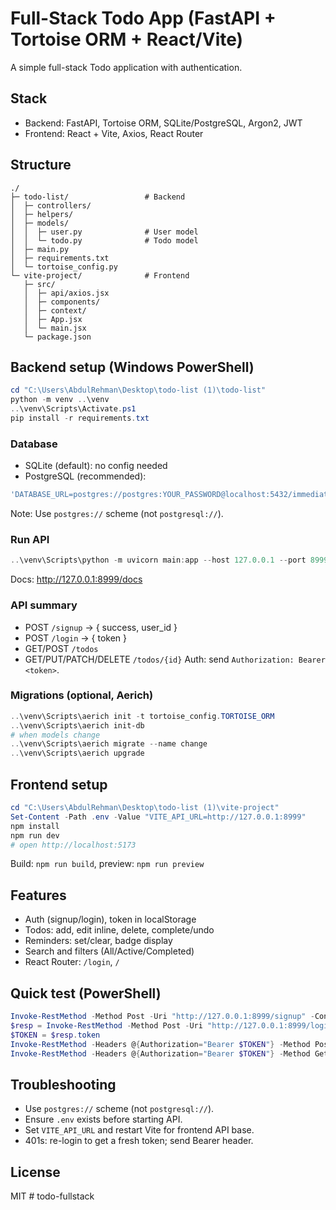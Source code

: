 # Full-Stack Todo App (FastAPI + Tortoise ORM + React/Vite)

A simple full-stack Todo application with authentication.

## Stack
- Backend: FastAPI, Tortoise ORM, SQLite/PostgreSQL, Argon2, JWT
- Frontend: React + Vite, Axios, React Router

## Structure
```
./
├─ todo-list/                 # Backend
│  ├─ controllers/
│  ├─ helpers/
│  ├─ models/
│  │  ├─ user.py              # User model
│  │  └─ todo.py              # Todo model
│  ├─ main.py
│  ├─ requirements.txt
│  └─ tortoise_config.py
└─ vite-project/              # Frontend
   ├─ src/
   │  ├─ api/axios.jsx
   │  ├─ components/
   │  ├─ context/
   │  ├─ App.jsx
   │  └─ main.jsx
   └─ package.json
```

## Backend setup (Windows PowerShell)
```powershell
cd "C:\Users\AbdulRehman\Desktop\todo-list (1)\todo-list"
python -m venv ..\venv
..\venv\Scripts\Activate.ps1
pip install -r requirements.txt
```

### Database
- SQLite (default): no config needed
- PostgreSQL (recommended):
```powershell
'DATABASE_URL=postgres://postgres:YOUR_PASSWORD@localhost:5432/immediate' | Out-File -Encoding ASCII .env
```
Note: Use `postgres://` scheme (not `postgresql://`).

### Run API
```powershell
..\venv\Scripts\python -m uvicorn main:app --host 127.0.0.1 --port 8999 --reload
```
Docs: http://127.0.0.1:8999/docs

### API summary
- POST `/signup` → { success, user_id }
- POST `/login` → { token }
- GET/POST `/todos`
- GET/PUT/PATCH/DELETE `/todos/{id}`
Auth: send `Authorization: Bearer <token>`.

### Migrations (optional, Aerich)
```powershell
..\venv\Scripts\aerich init -t tortoise_config.TORTOISE_ORM
..\venv\Scripts\aerich init-db
# when models change
..\venv\Scripts\aerich migrate --name change
..\venv\Scripts\aerich upgrade
```

## Frontend setup
```powershell
cd "C:\Users\AbdulRehman\Desktop\todo-list (1)\vite-project"
Set-Content -Path .env -Value "VITE_API_URL=http://127.0.0.1:8999"
npm install
npm run dev
# open http://localhost:5173
```
Build: `npm run build`, preview: `npm run preview`

## Features
- Auth (signup/login), token in localStorage
- Todos: add, edit inline, delete, complete/undo
- Reminders: set/clear, badge display
- Search and filters (All/Active/Completed)
- React Router: `/login`, `/`

## Quick test (PowerShell)
```powershell
Invoke-RestMethod -Method Post -Uri "http://127.0.0.1:8999/signup" -ContentType "application/json" -Body '{"name":"Test","email":"user@example.com","password":"secret123"}'
$resp = Invoke-RestMethod -Method Post -Uri "http://127.0.0.1:8999/login" -ContentType "application/json" -Body '{"email":"user@example.com","password":"secret123"}'
$TOKEN = $resp.token
Invoke-RestMethod -Headers @{Authorization="Bearer $TOKEN"} -Method Post -Uri "http://127.0.0.1:8999/todos" -ContentType "application/json" -Body '{"title":"First","description":"Test"}'
Invoke-RestMethod -Headers @{Authorization="Bearer $TOKEN"} -Method Get -Uri "http://127.0.0.1:8999/todos"
```

## Troubleshooting
- Use `postgres://` scheme (not `postgresql://`).
- Ensure `.env` exists before starting API.
- Set `VITE_API_URL` and restart Vite for frontend API base.
- 401s: re-login to get a fresh token; send Bearer header.

## License
MIT
#   t o d o - f u l l s t a c k  
 